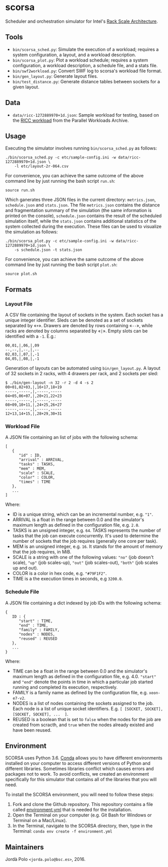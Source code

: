 # scorsa

Scheduler and orchestration simulator for Intel's [Rack Scale
Architecture][rackscale].

## Tools

- `bin/scorsa_sched.py`: Simulate the execution of a workload; requires a system
  configuration, a layout, and a workload description.
- `bin/scorsa_plot.py`: Plot a workload schedule; requires a system
  configuration, a workload description, a schedule file, and a stats file.
- `bin/swf2workload.py`: Convert SWF log to scorsa's workload file format.
- `bin/gen_layout.py`: Generate layout files.
- `bin/test_distance.py`: Generate distance tables between sockets for a given
  layout.

## Data

- `data/ricc-1272889970+1d.json`: Sample workload for testing, based on the
  [RICC workload][ricc] from the Parallel Workloads Archive.

## Usage

Executing the simulator involves running `bin/scorsa_sched.py` as follows:

```
./bin/scorsa_sched.py -c etc/sample-config.ini -w data/ricc-1272889970+1d.json \
    -l etc/layout-2r-064.csv
```

For convenience, you can achieve the same outcome of the above command line by just running the bash script `run.sh`:

```
source run.sh
```

Which ganerates three JSON files in the current directory: `metrics.json`, `schedule.json` and `stats.json`. The file `metrics.json` contains the distance and fragmentation summary of the simulation (the same information is printed on the console), `schedule.json` contains the result of the scheduled simulation itself, while the `stats.json` contains additional statistics of the system collected during the execution. These files can be used to visualize the simulation as follows:

```
./bin/scorsa_plot.py -c etc/sample-config.ini -w data/ricc-1272889970+1d.json \
    -s schedule.json -t stats.json
```

For convenience, you can achieve the same outcome of the above command line by just running the bash script `plot.sh`:

```
source plot.sh
```



## Formats

### Layout File

A CSV file containing the layout of sockets in the system. Each socket has a
unique integer identifier. Sleds can be denoted as a set of sockets separated
by «`+`». Drawers are denoted by rows containing «`--`», while racks are
denoted by columns separated by «`|`». Empty slots can be identified with a
`-1`. E.g.:

```
00,01,|,06,|,09
--,--,|,--,|,--
02,03,|,07,|,-1
04,05,|,08,|,-1
```

Generation of layouts can be automated using `bin/gen_layout.py`. A layout of 32
sockets in 2 racks, with 4 drawers per rack, and 2 sockets per sled:

```
$ ./bin/gen-layout -n 32 -r 2 -d 4 -s 2
00+01,02+03,|,16+17,18+19
-----,-----,|,-----,-----
04+05,06+07,|,20+21,22+23
-----,-----,|,-----,-----
08+09,10+11,|,24+25,26+27
-----,-----,|,-----,-----
12+13,14+15,|,28+29,30+31
```

### Workload File

A JSON file containing an list of jobs with the following schema:

```
[
   {
      "id" : ID,
      "arrival" : ARRIVAL,
      "tasks" : TASKS,
      "mem" : MEM,
      "scale" : SCALE,
      "color" : COLOR,
      "times" : TIME
   },
   ...
]

```

Where:

- ID is a unique string, which can be an incremental number, e.g. `"1"`.
- ARRIVAL is a float in the range between 0.0 and the simulator's maximum
  length as defined in the configuration file, e.g. `2.0`.
- TASKS is an unsigned integer, e.g. `64`. TASKS represents the number of
  tasks that the job can execute concurrently. It's used to determine the
  number of sockets that the job requires (generally one core per task).
- MEM is an unsigned integer, e.g. `16`. It stands for the amount of memory
  that the job requires, in MiB.
- SCALE is a string with one of the following values: `"no"` (job doesn't
  scale), `"up"` (job scales-up), `"out"` (job scales-out), `"both"` (job
  scales up and out).
- COLOR is a color in hex code, e.g. `"#79F1F2"`.
- TIME is a the execution times in seconds, e.g `3200.0`.

### Schedule File

A JSON file containing a dict indexed by job IDs with the following schema:

```
{
   ID : {
      "start" : TIME,
      "end" : TIME,
      "family" : FAMILY,
      "nodes" : NODES,
      "reused" : REUSED
   },
   ...
}
```

Where:

- TIME can be a float in the range between 0.0 and the simulator's maximum
  length as defined in the configuration file, e.g. 4.0. `"start"` and `"end"`
  denote the points in time in which a particular job started running and
  completed its execution, respectively.
- FAMILY is a family name as defined by the configuration file, e.g.
  `xeon-e7-v2`.
- NODES is a list of nodes containing the sockets assigned to the job. Each
  node is a list of unique socket identifiers. E.g. `[ [SOCKET, SOCKET],
  [SOCKET, SOCKET], ...  ]`.
- REUSED is a boolean that is set to `false` when the nodes for the job are
  created from scracth, and `true` when the nodes already existed and have
  been reused.

## Environment

SCORSA uses Python 3.6. [Conda](https://docs.conda.io/en/latest/) allows you to have different environments installed on your computer to access different versions of Python and different libraries. Sometimes libraries conflict which causes errors and packages not to work. To avoid conflicts, we created an environment specifically for this simulator that contains all of the libraries that you will need.

To install the SCORSA environment, you will need to follow these steps:

1. Fork and clone the Github repository. This repository contains a file called [environment.yml](environment.yml) that is needed for the installation. 
2. Open the Terminal on your computer (e.g. Git Bash for Windows or Terminal on a Mac/Linux).
3. In the Terminal, navigate to the SCORSA directory, then, type in the Terminal: ```conda env create -f environment.yml```

## Maintainers

Jordà Polo `<jorda.polo@bsc.es>`, 2016.

[rackscale]: http://www.intel.com/content/www/us/en/architecture-and-technology/intel-rack-scale-architecture.html "rackscale"
[ricc]: http://www.cs.huji.ac.il/labs/parallel/workload/l_ricc/index.html "The RICC Log"
